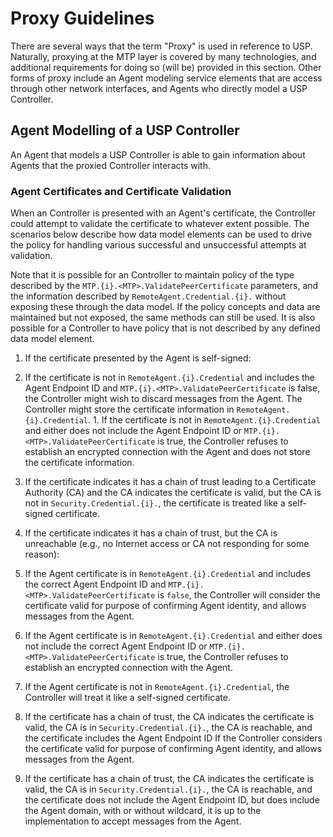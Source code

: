 # Proxy Guidelines

There are several ways that the term "Proxy" is used in reference to USP. Naturally, proxying at the MTP layer is covered by many technologies, and additional requirements for doing so (will be) provided in this section. Other forms of proxy include an Agent modeling service elements that are access through other network interfaces, and Agents who directly model a USP Controller.

## Agent Modelling of a USP Controller

An Agent that models a USP Controller is able to gain information about Agents that the proxied Controller interacts with.

### Agent Certificates and Certificate Validation

When an Controller is presented with an Agent's certificate, the Controller could attempt to validate the certificate to whatever extent possible. The scenarios below describe how data model elements can be used to drive the policy for handling various successful and unsuccessful attempts at validation.

Note that it is possible for an Controller to maintain policy of the type described by the `MTP.{i}.<MTP>.ValidatePeerCertificate` parameters, and the information described by `RemoteAgent.Credential.{i}.` without exposing these through the data model. If the policy concepts and data are maintained but not exposed, the same methods can still be used. It is also possible for a Controller to have policy that is not described by any defined data model element.

1. If the certificate presented by the Agent is self-signed:
  1. If the certificate is not in `RemoteAgent.{i}.Credential` and includes the Agent Endpoint ID and `MTP.{i}.<MTP>.ValidatePeerCertificate` is false, the Controller might wish to discard messages from the Agent. The Controller might store the certificate information in `RemoteAgent.{i}.Credential`.
    1. If the certificate is not in `RemoteAgent.{i}.Credential` and either does not include the Agent Endpoint ID or `MTP.{i}.<MTP>.ValidatePeerCertificate` is true, the Controller refuses to establish an encrypted connection with the Agent and does not store the certificate information.

2. If the certificate indicates it has a chain of trust leading to a Certificate Authority (CA) and the CA indicates the certificate is valid, but the CA is not in `Security.Credential.{i}.`, the certificate is treated like a self-signed certificate.

3. If the certificate indicates it has a chain of trust, but the CA is unreachable (e.g., no Internet access or CA not responding for some reason):

  1. If the Agent certificate is in `RemoteAgent.{i}.Credential` and includes the correct Agent Endpoint ID and `MTP.{i}.<MTP>.ValidatePeerCertificate` is `false`, the Controller will consider the certificate valid for purpose of confirming Agent identity, and allows messages from the Agent.

  2. If the Agent certificate is in `RemoteAgent.{i}.Credential` and either does not include the correct Agent Endpoint ID or `MTP.{i}.<MTP>.ValidatePeerCertificate` is true, the Controller refuses to establish an encrypted connection with the Agent.

  3. If the Agent certificate is not in `RemoteAgent.{i}.Credential`, the Controller will treat it like a self-signed certificate.

4. If the certificate has a chain of trust, the CA indicates the certificate is valid, the CA is in `Security.Credential.{i}.`, the CA is reachable, and the certificate includes the Agent Endpoint ID
If the Controller considers the certificate valid for purpose of confirming Agent identity, and allows messages from the Agent.

5. If the certificate has a chain of trust, the CA indicates the certificate is valid, the CA is in `Security.Credential.{i}.`, the CA is reachable, and the certificate does not include the Agent Endpoint ID, but does include the Agent domain, with or without wildcard, it is up to the implementation to accept messages from the Agent.
